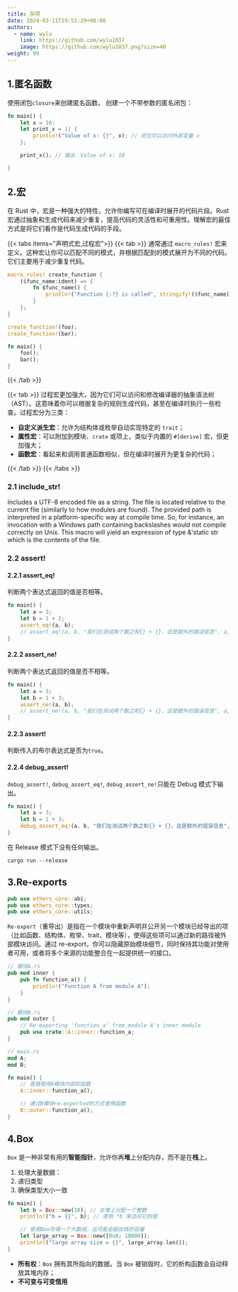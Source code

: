 ```yaml
---
title: 杂项
date: 2024-03-11T19:51:29+08:00
authors:
  - name: wylu
    link: https://github.com/wylu1037
    image: https://github.com/wylu1037.png?size=40
weight: 99
---
```


## 1.匿名函数

使用闭包`closure`来创建匿名函数。
创建一个不带参数的匿名闭包：

```rust
fn main() {
    let x = 10;
    let print_x = || {
        println!("Value of x: {}", x); // 闭包可以访问外部变量 x
    };

    print_x(); // 输出：Value of x: 10

}
```

## 2.宏

在 Rust 中，宏是一种强大的特性，允许你编写可在编译时展开的代码片段。Rust 宏通过抽象和生成代码来减少重复，提高代码的灵活性和可重用性。理解宏的最佳方式是将它们看作是代码生成代码的手段。

{{< tabs items="声明式宏,过程宏">}}
{{< tab >}}
通常通过 `macro_rules!` 宏来定义。这种宏让你可以匹配不同的模式，并根据匹配到的模式展开为不同的代码。它们主要用于减少重复代码。

```rust
macro_rules! create_function {
    ($func_name:ident) => {
        fn $func_name() {
            println!("Function {:?} is called", stringify!($func_name));
        }
    };
}

create_function!(foo);
create_function!(bar);

fn main() {
    foo();
    bar();
}
```

{{< /tab >}}

{{< tab >}}
过程宏更加强大，因为它们可以访问和修改编译器的抽象语法树（AST）。这意味着你可以根据复杂的规则生成代码，甚至在编译时执行一些检查。过程宏分为三类：

- **自定义派生宏**：允许为结构体或枚举自动实现特定的 `trait`；
- **属性宏**：可以附加到模块、`crate` 或项上，类似于内置的 `#[derive]` 宏，但更加强大；
- **函数宏**：看起来和调用普通函数相似，但在编译时展开为更复杂的代码；

{{< /tab >}}
{{< /tabs >}}

### 2.1 include_str!

Includes a UTF-8 encoded file as a string.
The file is located relative to the current file (similarly to how modules are found). The provided path is interpreted in a platform-specific way at compile time. So, for instance, an invocation with a Windows path containing backslashes would not compile correctly on Unix.
This macro will yield an expression of type &'static str which is the contents of the file.

### 2.2 assert!

#### 2.2.1 assert_eq!

判断两个表达式返回的值是否相等。

```rust
fn main() {
    let a = 3;
    let b = 1 + 2;
    assert_eq!(a, b);
    // assert_eq!(a, b, "我们在测试两个数之和{} + {}，这是额外的错误信息", a, b);
}
```

#### 2.2.2 assert_ne!

判断两个表达式返回的值是否不相等。

```rust
fn main() {
    let a = 3;
    let b = 1 + 3;
    assert_ne!(a, b);
    // assert_ne!(a, b, "我们在测试两个数之和{} + {}，这是额外的错误信息", a, b);
}
```

#### 2.2.3 assert!

判断传入的布尔表达式是否为`true`。

#### 2.2.4 debug_assert!

`debug_assert!`, `debug_assert_eq!`, `debug_assert_ne!`只能在 Debug 模式下输出。

```rust
fn main() {
    let a = 3;
    let b = 1 + 3;
    debug_assert_eq!(a, b, "我们在测试两个数之和{} + {}，这是额外的错误信息", a, b);
}
```

在 Release 模式下没有任何输出。

```shell
cargo run --release
```

## 3.Re-exports

```rust
pub use ethers_core::abi;
pub use ethers_core::types;
pub use ethers_core::utils;
```

`Re-export`（重导出）是指在一个模块中重新声明并公开另一个模块已经导出的项（比如函数、结构体、枚举、trait、模块等），使得这些项可以通过新的路径被外部模块访问。通过 re-export，你可以隐藏原始模块细节，同时保持其功能对使用者可用，或者将多个来源的功能整合在一起提供统一的接口。

```rust
// 模块A.rs
pub mod inner {
    pub fn function_a() {
        println!("Function A from module A");
    }
}

// 模块B.rs
pub mod outer {
    // Re-exporting 'function_a' from module A's inner module
    pub use crate::A::inner::function_a;
}

// main.rs
mod A;
mod B;

fn main() {
    // 直接使用A模块内部的函数
    A::inner::function_a();

    // 通过B模块re-exported的方式使用函数
    B::outer::function_a();
}
```

## 4.Box

`Box` 是一种非常有用的**智能指针**，允许你再**堆**上分配内存，而不是在**栈**上。

1. 处理大量数据：
2. 递归类型
3. 确保类型大小一致

```rust {hl_lines=[2,6]}
fn main() {
    let b = Box::new(10); // 在堆上分配一个整数
    println!("b = {}", b); // 使用 *b 来访问它的值

    // 使用Box存储一个大数组，这可能会超出栈的容量
    let large_array = Box::new([0u8; 10000]);
    println!("large array size = {}", large_array.len());
}
```

- **所有权**：`Box` 拥有其所指向的数据。当 `Box` 被销毁时，它的析构函数会自动释放其堆内存；
- **不可变与可变借用**
